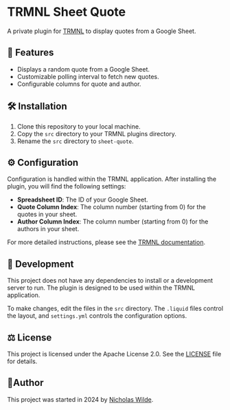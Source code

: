 # TRMNL Sheet Quote

A private plugin for [TRMNL](https://usetrmnl.com) to display quotes from a Google Sheet.

## :rocket: Features

-   Displays a random quote from a Google Sheet.
-   Customizable polling interval to fetch new quotes.
-   Configurable columns for quote and author.

## :hammer_and_wrench: Installation

1.  Clone this repository to your local machine.
2.  Copy the `src` directory to your TRMNL plugins directory.
3.  Rename the `src` directory to `sheet-quote`.

## :gear: Configuration

Configuration is handled within the TRMNL application. After installing the plugin, you will find the following settings:

-   **Spreadsheet ID**: The ID of your Google Sheet.
-   **Quote Column Index**: The column number (starting from 0) for the quotes in your sheet.
-   **Author Column Index**: The column number (starting from 0) for the authors in your sheet.

For more detailed instructions, please see the [TRMNL documentation](https://help.usetrmnl.com/en/articles/11400219-using-google-sheets-with-private-plugins).

## :construction: Development

This project does not have any dependencies to install or a development server to run. The plugin is designed to be used within the TRMNL application.

To make changes, edit the files in the `src` directory. The `.liquid` files control the layout, and `settings.yml` controls the configuration options.

## :balance_scale: License

This project is licensed under the Apache License 2.0. See the [LICENSE](LICENSE) file for details.

## :pencil:​ Author

​This project was started in 2024 by [Nicholas Wilde][2].

[2]: <https://github.com/nicholaswilde/>
